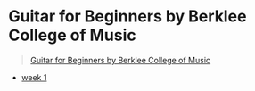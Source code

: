 # Guitar for Beginners by Berklee College of Music

[berklee_guitar_begin]: https://www.coursera.org/learn/guitar/home/welcome

> [Guitar for Beginners by Berklee College of Music][berklee_guitar_begin]

* [week 1](./week_1.md)
